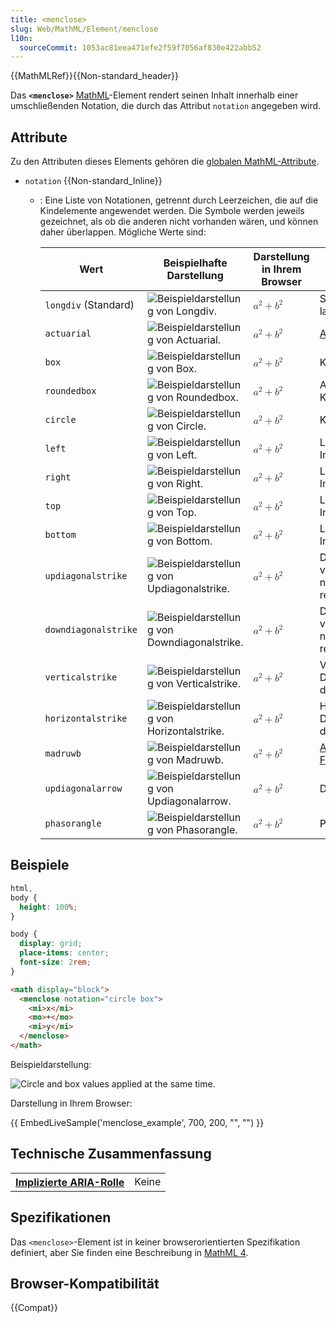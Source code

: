 ```yaml
---
title: <menclose>
slug: Web/MathML/Element/menclose
l10n:
  sourceCommit: 1053ac81eea471efe2f59f7056af830e422abb52
---
```


{{MathMLRef}}{{Non-standard_header}}

Das **`<menclose>`** [MathML](/de/docs/Web/MathML)-Element rendert seinen Inhalt innerhalb einer umschließenden Notation, die durch das Attribut `notation` angegeben wird.

## Attribute

Zu den Attributen dieses Elements gehören die [globalen MathML-Attribute](/de/docs/Web/MathML/Global_attributes).

- `notation` {{Non-standard_Inline}}

  - : Eine Liste von Notationen, getrennt durch Leerzeichen, die auf die Kindelemente angewendet werden. Die Symbole werden jeweils gezeichnet, als ob die anderen nicht vorhanden wären, und können daher überlappen. Mögliche Werte sind:

    | Wert                 | Beispielhafte Darstellung                                              | Darstellung in Ihrem Browser                                                                                                                 | Beschreibung                                                                                                           |
    | -------------------- | ---------------------------------------------------------------------- | -------------------------------------------------------------------------------------------------------------------------------------------- | ---------------------------------------------------------------------------------------------------------------------- |
    | `longdiv` (Standard) | ![Beispieldarstellung von Longdiv.](longdiv.svg)                       | <math><menclose notation="longdiv"><msup><mi>a</mi><mn>2</mn></msup><mo>+</mo><msup><mi>b</mi><mn>2</mn></msup></menclose></math>            | Symbol für lange Division                                                                                              |
    | `actuarial`          | ![Beispieldarstellung von Actuarial.](actuarial.svg)                   | <math><menclose notation="actuarial"><msup><mi>a</mi><mn>2</mn></msup><mo>+</mo><msup><mi>b</mi><mn>2</mn></msup></menclose></math>          | [Aktuarialsymbol](https://en.wikipedia.org/wiki/Actuarial_notation)                                                    |
    | `box`                | ![Beispieldarstellung von Box.](box.svg)                               | <math><menclose notation="box"><msup><mi>a</mi><mn>2</mn></msup><mo>+</mo><msup><mi>b</mi><mn>2</mn></msup></menclose></math>                | Kasten                                                                                                                 |
    | `roundedbox`         | ![Beispieldarstellung von Roundedbox.](roundedbox.svg)                 | <math><menclose notation="roundedbox"><msup><mi>a</mi><mn>2</mn></msup><mo>+</mo><msup><mi>b</mi><mn>2</mn></msup></menclose></math>         | Abgerundeter Kasten                                                                                                    |
    | `circle`             | ![Beispieldarstellung von Circle.](circle.svg)                         | <math><menclose notation="circle"><msup><mi>a</mi><mn>2</mn></msup><mo>+</mo><msup><mi>b</mi><mn>2</mn></msup></menclose></math>             | Kreis                                                                                                                  |
    | `left`               | ![Beispieldarstellung von Left.](left.svg)                             | <math><menclose notation="left"><msup><mi>a</mi><mn>2</mn></msup><mo>+</mo><msup><mi>b</mi><mn>2</mn></msup></menclose></math>               | Linie links vom Inhalt                                                                                                 |
    | `right`              | ![Beispieldarstellung von Right.](right.svg)                           | <math><menclose notation="right"><msup><mi>a</mi><mn>2</mn></msup><mo>+</mo><msup><mi>b</mi><mn>2</mn></msup></menclose></math>              | Linie rechts vom Inhalt                                                                                                |
    | `top`                | ![Beispieldarstellung von Top.](top.svg)                               | <math><menclose notation="top"><msup><mi>a</mi><mn>2</mn></msup><mo>+</mo><msup><mi>b</mi><mn>2</mn></msup></menclose></math>                | Linie über dem Inhalt                                                                                                  |
    | `bottom`             | ![Beispieldarstellung von Bottom.](bottom.svg)                         | <math><menclose notation="bottom"><msup><mi>a</mi><mn>2</mn></msup><mo>+</mo><msup><mi>b</mi><mn>2</mn></msup></menclose></math>             | Linie unter dem Inhalt                                                                                                 |
    | `updiagonalstrike`   | ![Beispieldarstellung von Updiagonalstrike.](updiagonalstrike.svg)     | <math><menclose notation="updiagonalstrike"><msup><mi>a</mi><mn>2</mn></msup><mo>+</mo><msup><mi>b</mi><mn>2</mn></msup></menclose></math>   | Durchstreichlinie von unten links nach oben rechts                                                                     |
    | `downdiagonalstrike` | ![Beispieldarstellung von Downdiagonalstrike.](downdiagonalstrike.svg) | <math><menclose notation="downdiagonalstrike"><msup><mi>a</mi><mn>2</mn></msup><mo>+</mo><msup><mi>b</mi><mn>2</mn></msup></menclose></math> | Durchstreichlinie von oben links nach unten rechts                                                                     |
    | `verticalstrike`     | ![Beispieldarstellung von Verticalstrike.](verticalstrike.svg)         | <math><menclose notation="verticalstrike"><msup><mi>a</mi><mn>2</mn></msup><mo>+</mo><msup><mi>b</mi><mn>2</mn></msup></menclose></math>     | Vertikale Durchstreichlinie durch den Inhalt                                                                           |
    | `horizontalstrike`   | ![Beispieldarstellung von Horizontalstrike.](horizontalstrike.svg)     | <math><menclose notation="horizontalstrike"><msup><mi>a</mi><mn>2</mn></msup><mo>+</mo><msup><mi>b</mi><mn>2</mn></msup></menclose></math>   | Horizontale Durchstreichlinie durch den Inhalt                                                                         |
    | `madruwb`            | ![Beispieldarstellung von Madruwb.](madruwb.svg)                       | <math><menclose notation="madruwb"><msup><mi>a</mi><mn>2</mn></msup><mo>+</mo><msup><mi>b</mi><mn>2</mn></msup></menclose></math>            | [Arabisches Fakultätssymbol](https://en.wikipedia.org/wiki/Modern_Arabic_mathematical_notation#Arithmetic_and_algebra) |
    | `updiagonalarrow`    | ![Beispieldarstellung von Updiagonalarrow.](updiagonalarrow.svg)       | <math><menclose notation="updiagonalarrow"><msup><mi>a</mi><mn>2</mn></msup><mo>+</mo><msup><mi>b</mi><mn>2</mn></msup></menclose></math>    | Diagonaler Pfeil                                                                                                       |
    | `phasorangle`        | ![Beispieldarstellung von Phasorangle.](phasorangle.svg)               | <math><menclose notation="phasorangle"><msup><mi>a</mi><mn>2</mn></msup><mo>+</mo><msup><mi>b</mi><mn>2</mn></msup></menclose></math>        | Phasorwinkel                                                                                                           |

## Beispiele

```css hidden
html,
body {
  height: 100%;
}

body {
  display: grid;
  place-items: center;
  font-size: 2rem;
}
```

```html
<math display="block">
  <menclose notation="circle box">
    <mi>x</mi>
    <mo>+</mo>
    <mi>y</mi>
  </menclose>
</math>
```

Beispieldarstellung:

![Circle and box values applied at the same time.](circle-box.svg)

Darstellung in Ihrem Browser:

{{ EmbedLiveSample('menclose_example', 700, 200, "", "") }}

## Technische Zusammenfassung

<table class="properties">
  <tr>
    <th scope="row">
      <a href="/de/docs/Web/Accessibility/ARIA/Roles">Implizierte ARIA-Rolle</a>
    </th>
    <td>
      Keine
    </td>
  </tr>
</table>

## Spezifikationen

Das `<menclose>`-Element ist in keiner browserorientierten Spezifikation definiert, aber Sie finden eine Beschreibung in [MathML 4](https://w3c.github.io/mathml/#presm_menclose).

## Browser-Kompatibilität

{{Compat}}
